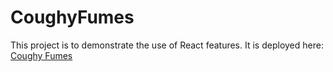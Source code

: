 # CoughyFumes
This project is to demonstrate the use of React features.
It is deployed here: [Coughy Fumes](https://coughyfumes.netlify.app)


